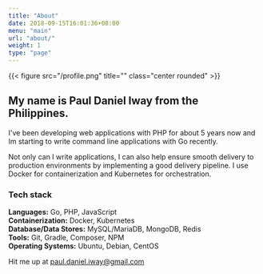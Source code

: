 ```yaml
---
title: "About"
date: 2018-09-15T16:01:36+08:00
menu: "main"
url: "about/"
weight: 1
type: "page"
---
```

{{< figure src="/profile.png" title="" class="center rounded" >}}
## My name is Paul Daniel Iway from the Philippines.

I've been developing web applications with PHP for about 5 years now and Im starting to write command line applications with Go recently. 

Not only can I write applications, I can also help ensure smooth delivery to production environments by implementing a good delivery pipeline. I use Docker for containerization and Kubernetes for orchestration.

### Tech stack
**Languages:** Go, PHP, JavaScript  
**Containerization:** Docker, Kubernetes  
**Database/Data Stores:** MySQL/MariaDB, MongoDB, Redis  
**Tools:** Git, Gradle, Composer, NPM  
**Operating Systems:** Ubuntu, Debian, CentOS

Hit me up at [paul.daniel.iway@gmail.com](mailto:paul.daniel.iway@gmail.com)
